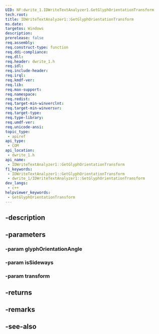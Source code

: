 ```yaml
---
UID: NF:dwrite_1.IDWriteTextAnalyzer1.GetGlyphOrientationTransform
tech.root: 
title: IDWriteTextAnalyzer1::GetGlyphOrientationTransform
ms.date: 
targetos: Windows
description: 
prerelease: false
req.assembly: 
req.construct-type: function
req.ddi-compliance: 
req.dll: 
req.header: dwrite_1.h
req.idl: 
req.include-header: 
req.irql: 
req.kmdf-ver: 
req.lib: 
req.max-support: 
req.namespace: 
req.redist: 
req.target-min-winverclnt: 
req.target-min-winversvr: 
req.target-type: 
req.type-library: 
req.umdf-ver: 
req.unicode-ansi: 
topic_type:
 - apiref
api_type:
 - COM
api_location:
 - dwrite_1.h
api_name:
 - IDWriteTextAnalyzer1::GetGlyphOrientationTransform
f1_keywords:
 - IDWriteTextAnalyzer1::GetGlyphOrientationTransform
 - dwrite_1/IDWriteTextAnalyzer1::GetGlyphOrientationTransform
dev_langs:
 - c++
helpviewer_keywords:
 - GetGlyphOrientationTransform
---
```


## -description

## -parameters

### -param glyphOrientationAngle

### -param isSideways

### -param transform

## -returns

## -remarks

## -see-also

